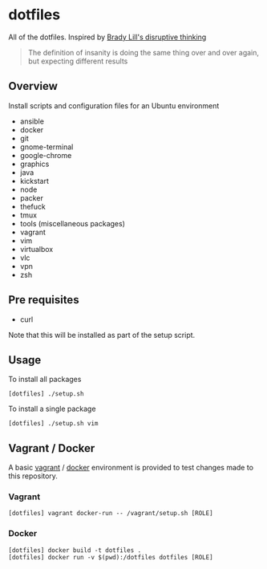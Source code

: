 # dotfiles

All of the dotfiles. Inspired by [Brady Lill's disruptive thinking](https://github.com/bradylill/dotfiles)

> The definition of insanity is doing the same thing over and over again, but
> expecting different results

## Overview

Install scripts and configuration files for an Ubuntu environment

- ansible
- docker
- git
- gnome-terminal
- google-chrome
- graphics
- java
- kickstart
- node
- packer
- thefuck
- tmux
- tools (miscellaneous packages)
- vagrant
- vim
- virtualbox
- vlc
- vpn
- zsh

## Pre requisites

- curl

Note that this will be installed as part of the setup script.

## Usage

To install all packages

    [dotfiles] ./setup.sh

To install a single package

    [dotfiles] ./setup.sh vim

## Vagrant / Docker

A basic [vagrant](https://www.vagrantup.com) /
[docker](https://www.docker.com/) environment is provided to test changes made
to this repository.

### Vagrant

    [dotfiles] vagrant docker-run -- /vagrant/setup.sh [ROLE]

### Docker

    [dotfiles] docker build -t dotfiles .
    [dotfiles] docker run -v $(pwd):/dotfiles dotfiles [ROLE]
